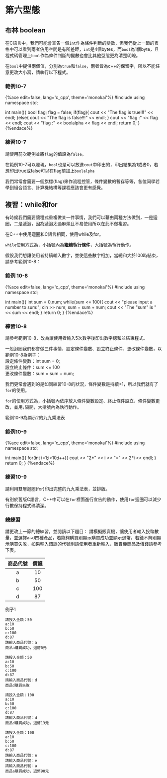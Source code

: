 # 第六型態
## 布林 boolean

在C語言中，我們可能會宣告一個`int`作為條件判斷的變數，但我們從上一節的表格中可以看到兩者佔用空間是有所差距，`int`是4個bytes，而`bool`為1個byte，且程式碼管理上`bool`作為條件判斷的變數也會比其他型態更為清楚明瞭。

在`bool`中提供兩個值，分別為`true`和`false`，兩者皆為c++的保留字，所以不能任意更改大小寫，請執行以下程式。

### 範例10-7

{%ace edit=false, lang='c_cpp', theme='monokai'%}
#include <iostream>
using namespace std;

int main(){
	bool flag;
	flag = false;
	if(flag){
		cout << "The flag is true!!!" << endl;
	}else{
		cout << "The flag is false!!!" << endl;
	}
  cout << "flag :" << flag << endl;
  cout << "flag :" << boolalpha << flag << endl;
	return 0;
}
{%endace%}

### 練習10-7
請使用前次範例並將`flag`的值設為`false`。

在範例10-7可以發現，`bool`也是可以放進`cout`中印出的，印出結果為1或者0，若想印出true或false可以在flag前加上`boolalpha`

我們常常會需要一個旗標(flag)來作流程控管，條件變數的暫存等等，各位同學若學到組合語言、計算機結構等課程應該會更有感覺。

## 複習：while和for
有時候我們需要讓程式重複做某一件事情，我們可以藉由兩種方法做到，一是迴圈，二是遞迴，因為遞迴太過麻煩且不易使用所以在此不做複習。

在C++中使用迴圈和C語言相同，使用while及for。

`while`使用方式為，小括號內為**繼續執行條件**，大括號為執行動作。

假設我們想讓使用者持續輸入數字，並使這些數字相加，當總和大於100時結束，請參考範例10-8：
### 範例 10-8

{%ace edit=false, lang='c_cpp', theme='monokai'%}
#include <iostream>
using namespace std;

int main(){
	int sum = 0,num;
	while(sum <= 100){
        cout << "please input a number to sum:";
        cin >> num;
        sum = sum + num;
        cout << "The \"sum\" is " << sum << endl;
	}
	return 0;
}
{%endace%}

### 練習10-8
請參考範例10-8，改為讓使用者輸入5次數字後印出數字總和並結束程式。

一般迴圈我們都會做三件事情，設定條件變數、設立終止條件、更改條件變數，以範例10-8為例子：
<br>設定條件變數：int sum = 0;
<br>設立終止條件：sum <= 100
<br>更改條件變數：sum = sum + num;

我們更常會遇到的是如同練習10-8的狀況，條件變數是持續+1，所以我們就有了`for`的使用。

`for`的使用方式為，小括號內依序放入條件變數設定、終止條件設立、條件變數更改，並用`;`隔開，大括號內為執行動作。

範例10-9為顯示2的九九乘法表

### 範例10-9

{%ace edit=false, lang='c_cpp', theme='monokai'%}
#include <iostream>
using namespace std;

int main(){
	for(int i=1;i<10;i++){
        cout << "2*" << i << "=" << 2*i << endl;
	}
	return 0;
}
{%endace%}

### 練習10-9
請利用雙層迴圈(for)印出完整的九九乘法表，並排版。

有別於舊版C語言，C++中可以在`for`裡面進行宣告的動作，使用`for`迴圈可以減少行數保持程式碼清潔。

### 總練習
請更改上一節的總練習，並閱讀以下題目：
請模擬販賣機，讓使用者輸入投幣數量，並選擇a~d四種產品，若能夠購買則顯示購買成功並顯示退幣，若錢不夠則顯示購買失敗，如果輸入錯誤的代號則請使用者重新輸入，販賣機商品及價錢請參考下表。

| **商品代號** | **價錢** |
|:-----:|:----:|
|a|10|
|b|50|
|c|100|
|d|87|

例子1

    請投入金額：50
    a:10
    b:50
    c:100
    d:87
    請輸入商品代號：a
    商品a購買成功，退幣0元

    請投入金額：50
    a:10
    b:50
    c:100
    d:87
    請輸入商品代號：d
    商品d購買失敗

    請投入金額：100
    a:10
    b:50
    c:100
    d:87
    請輸入商品代號：d
    商品d購買成功，退幣13元

    請投入金額：100
    a:10
    b:50
    c:100
    d:87
    請輸入商品代號：e
    請輸入商品代號：e
    請輸入商品代號：a
    商品a購買成功，退幣90元
